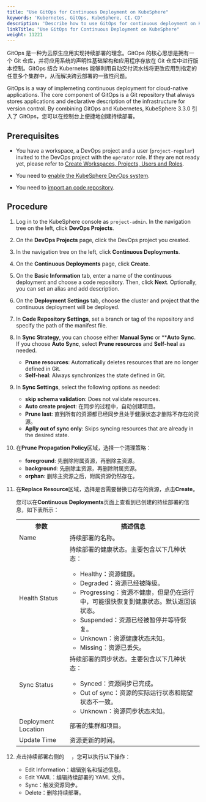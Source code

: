 ```yaml
---
title: "Use GitOps for Continuous Deployment on KubeSphere"
keywords: 'Kubernetes, GitOps, KubeSphere, CI，CD'
description: 'Describe how to use GitOps for continuous deployment on KubeSphere.'
linkTitle: "Use GitOps for Continuous Deployment on KubeSphere"
weight: 11221
---
```

GitOps 是一种为云原生应用实现持续部署的理念。GitOps 的核心思想是拥有一个 Git 仓库，并将应用系统的声明性基础架构和应用程序存放在 Git 仓库中进行版本控制。GitOps 结合 Kubernetes 能够利用自动交付流水线将更改应用到指定的任意多个集群中，从而解决跨云部署的一致性问题。

GitOps is a way of implemeting continuous deployment for cloud-native applications. The core component of GitOps is a Git repository that always stores applications and declarative description of the infrastructure for version control. By combining GitOps and Kubernetes, 
KubeSphere 3.3.0 引入了 GitOps，您可以在控制台上便捷地创建持续部署。

## Prerequisites

- You have a workspace, a DevOps project and a user (`project-regular`) invited to the DevOps project with the `operator` role. If they are not ready yet, please refer to [Create Workspaces, Projects, Users and Roles](../../../../quick-start/create-workspace-and-project/).

- You need to [enable the KubeSphere DevOps system](../../../../pluggable-components/devops/).

- You need to [import an code repository](../../../../devops-user-guide/how-to-use/code-repositories/import-code-repositories/).

## Procedure

1. Log in to the KubeSphere console as `project-admin`. In the navigation tree on the left, click **DevOps Projects**.

2. On the **DevOps Projects** page, click the DevOps project you created.

3. In the navigation tree on the left, click **Continuous Deployments**.

4. On the **Continuous Deployments** page, click **Create**.

5. On the **Basic Information** tab, enter a name of the continuous deployment and choose a code repository. Then, click **Next**. Optionally, you can set an alias and add description.

6. On the **Deployment Settings** tab, choose the cluster and project that the continuous deployment will be deployed.

7. In **Code Repository Settings**, set a branch or tag of the repository and specify the path of the manifest file.

8. In **Sync Strategy**, you can choose either **Manual Sync** or ****Auto Sync**. If you choose **Auto Sync**, select **Prune resources** and **Self-heal** as needed. 

    - **Prune resources**: Automatically deletes resources that are no longer defined in Git.
    - **Self-heal**: Always synchronizes the state defined in Git.

9. In **Sync Settings**, select the following options as needed:
    - **skip schema validation**: Does not validate resources.
    - **Auto create project**: 在同步的过程中，自动创建项目。
    - **Prune last**: 直到所有的资源都已经同步且处于健康状态才删除不存在的资源。
    - **Aplly out of sync only**: Skips syncing resources that are already in the desired state.

10. 在**Prune Propagation Policy**区域，选择一个清理策略：
    - **foreground**: 先删除附属资源，再删除主资源。
    - **background**: 先删除主资源，再删除附属资源。
    - **orphan**: 删除主资源之后，附属资源仍然存在。

11. 在**Replace Resource**区域，选择是否需要替换已存在的资源，点击**Create**。
    
    您可以在**Continuous Deployments**页面上查看到已创建的持续部署的信息，如下表所示：

    <table>
    <tbody>
      <tr>
      	<th>参数</th>
       	<th>描述信息</th>
      </tr>
      <tr>
        <td>Name</td>
        <td>持续部署的名称。</td>
      </tr>
      <tr>
        <td>Health Status</td>
        <td>持续部署的健康状态。主要包含以下几种状态：<br/>
           <ul>
           <li>Healthy：资源健康。</li>
           <li>Degraded：资源已经被降级。</li>
           <li>Progressing：资源不健康，但是仍在运行中，可能很快恢复到健康状态。默认返回该状态。</li>
           <li>Suspended：资源已经被暂停并等待恢复。</li>
           <li>Unknown：资源健康状态未知。</li>
           <li>Missing：资源已丢失。</li></td>
      </tr>
      <tr>
        <td>Sync Status</td>
        <td>持续部署的同步状态。主要包含以下几种状态：<br/>
           <ul>
           <li>Synced：资源同步已完成。</li>
           <li>Out of sync：资源的实际运行状态和期望状态不一致。</li>
           <li>Unknown：资源同步状态未知。</li></td>
      </tr>
      <tr>
         <td>Deployment Location</td>
        <td>部署的集群和项目。</td>
      </tr>
      <tr>
        <td>Update Time</td>
        <td>资源更新的时间。</td>
      </tr>
    </tbody>
    </table>

12. 点击持续部署右侧的 <img src="/images/docs/common-icons/three-dots.png" width="15" />，您可以执行以下操作：
    - Edit Information：编辑别名和描述信息。
    - Edit YAML：编辑持续部署的 YAML 文件。
    - Sync：触发资源同步。
    - Delete：删除持续部署。